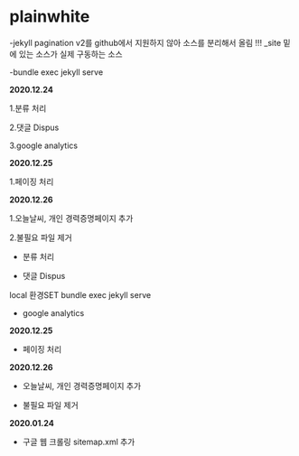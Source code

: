 # plainwhite

-jekyll pagination v2를 github에서 지원하지 않아 소스를 분리해서 올림
!!! \_site 밑에 있는 소스가 실제 구동하는 소스

-bundle exec jekyll serve

**2020.12.24**

1.분류 처리

2.댓글 Dispus

3.google analytics

**2020.12.25**

1.페이징 처리

**2020.12.26**

1.오늘날씨, 개인 경력증명페이지 추가

2.불필요 파일 제거

- 분류 처리

- 댓글 Dispus

local 환경SET
bundle exec jekyll serve

- google analytics

**2020.12.25**

- 페이징 처리

**2020.12.26**

- 오늘날씨, 개인 경력증명페이지 추가

- 불필요 파일 제거

**2020.01.24**

- 구글 웹 크롤링 sitemap.xml 추가
